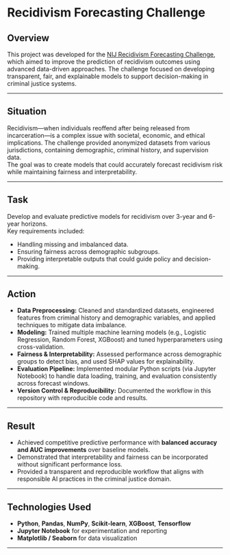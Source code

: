 # Recidivism Forecasting Challenge

## Overview
This project was developed for the [NIJ Recidivism Forecasting Challenge](https://nij.ojp.gov/funding/recidivism-forecasting-challenge), which aimed to improve the prediction of recidivism outcomes using advanced data-driven approaches. The challenge focused on developing transparent, fair, and explainable models to support decision-making in criminal justice systems.

---

## Situation
Recidivism—when individuals reoffend after being released from incarceration—is a complex issue with societal, economic, and ethical implications. The challenge provided anonymized datasets from various jurisdictions, containing demographic, criminal history, and supervision data.  
The goal was to create models that could accurately forecast recidivism risk while maintaining fairness and interpretability.

---

## Task
Develop and evaluate predictive models for recidivism over 3-year and 6-year horizons.  
Key requirements included:
- Handling missing and imbalanced data.
- Ensuring fairness across demographic subgroups.
- Providing interpretable outputs that could guide policy and decision-making.

---

## Action
- **Data Preprocessing:** Cleaned and standardized datasets, engineered features from criminal history and demographic variables, and applied techniques to mitigate data imbalance.  
- **Modeling:** Trained multiple machine learning models (e.g., Logistic Regression, Random Forest, XGBoost) and tuned hyperparameters using cross-validation.  
- **Fairness & Interpretability:** Assessed performance across demographic groups to detect bias, and used SHAP values for explainability.  
- **Evaluation Pipeline:** Implemented modular Python scripts (via Jupyter Notebook) to handle data loading, training, and evaluation consistently across forecast windows.  
- **Version Control & Reproducibility:** Documented the workflow in this repository with reproducible code and results.

---

## Result
- Achieved competitive predictive performance with **balanced accuracy and AUC improvements** over baseline models.  
- Demonstrated that interpretability and fairness can be incorporated without significant performance loss.  
- Provided a transparent and reproducible workflow that aligns with responsible AI practices in the criminal justice domain.

---

## Technologies Used
- **Python**, **Pandas**, **NumPy**, **Scikit-learn**, **XGBoost**, **Tensorflow**
- **Jupyter Notebook** for experimentation and reporting
- **Matplotlib / Seaborn** for data visualization

---
